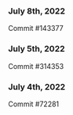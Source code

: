 ### July 8th, 2022

Commit #143377

### July 5th, 2022

Commit #314353


### July 4th, 2022

Commit #72281
